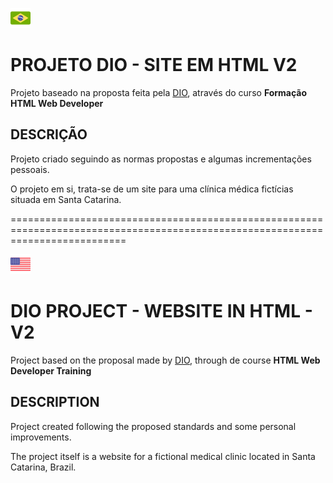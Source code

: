 
 ![BRASIL](icons/brasil.png)

#  PROJETO DIO - SITE EM HTML V2

Projeto baseado na proposta feita pela [DIO](https://www.dio.me), através do curso **Formação HTML Web Developer**

## DESCRIÇÃO

Projeto criado seguindo as normas propostas e algumas incrementações pessoais.

O projeto em si, trata-se de um site para uma clínica médica fictícias situada em Santa Catarina.

================================================================================================================================

![USA](icons/estados-unidos.png)

#  DIO PROJECT - WEBSITE IN HTML - V2

Project based on the proposal made by [DIO](https://www.dio.me), through de course **HTML Web Developer Training**

## DESCRIPTION

Project created following the proposed standards and some personal improvements.

The project itself is a website for a fictional medical clinic located in Santa Catarina, Brazil.